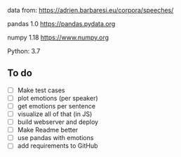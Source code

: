 
data from:
    https://adrien.barbaresi.eu/corpora/speeches/

pandas 1.0
https://pandas.pydata.org

numpy 1.18
https://www.numpy.org



Python: 3.7

## To do
- [ ] Make test cases
- [ ] plot emotions (per speaker)
- [ ] get emotions per sentence
- [ ] visualize all of that (in JS)
- [ ] build webserver and deploy
- [ ] Make Readme better
- [ ] use pandas with emotions
- [ ] add requirements to GitHub